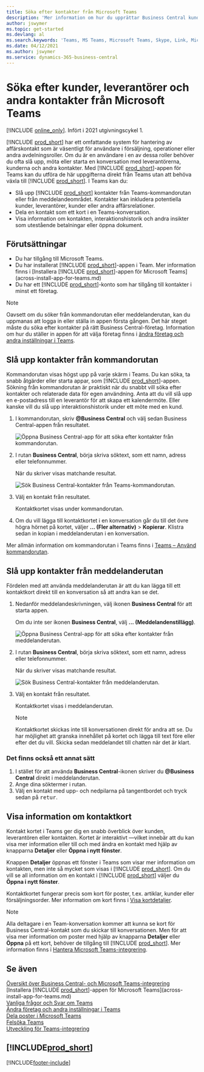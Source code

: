 ```yaml
---
title: Söka efter kontakter från Microsoft Teams
description: 'Mer information om hur du upprättar Business Central kunder, leverantörer och andra kontakter från Microsoft Teams.'
author: jswymer
ms.topic: get-started
ms.devlang: al
ms.search.keywords: 'Teams, MS Teams, Microsoft Teams, Skype, Link, Microsoft 365, contacts, search, messaging extensions'
ms.date: 04/12/2021
ms.author: jswymer
ms.service: dynamics-365-business-central
---
```


# <a name="searching-for-customers-vendors-and-other-contacts-from-microsoft-teams"></a>Söka efter kunder, leverantörer och andra kontakter från Microsoft Teams

[!INCLUDE [online_only](includes/online_only.md)]. Infört i 2021 utgivningscykel 1.

[!INCLUDE [prod_short](includes/prod_short.md)] har ett omfattande system för hantering av affärskontakt som är väsentligt för användare i försäljning, operationer eller andra avdelningsroller. Om du är en användare i en av dessa roller behöver du ofta slå upp, möta eller starta en konversation med leverantörerna, kunderna och andra kontakter. Med [!INCLUDE [prod_short](includes/prod_short.md)]-appen för Teams kan du utföra de här uppgifterna direkt från Teams utan att behöva växla till [!INCLUDE [prod_short](includes/prod_short.md)]. I Teams kan du:

- Slå upp [!INCLUDE [prod_short](includes/prod_short.md)] kontakter från Teams-kommandorutan eller från meddelandeområdet. Kontakter kan inkludera potentiella kunder, leverantörer, kunder eller andra affärsrelationer.
- Dela en kontakt som ett kort i en Teams-konversation.
- Visa information om kontakten, interaktionshistorik och andra insikter som utestående betalningar eller öppna dokument.

## <a name="prerequisites"></a>Förutsättningar

- Du har tillgång till Microsoft Teams.
- Du har installerat [!INCLUDE [prod_short](includes/prod_short.md)]-appen i Team. Mer information finns i [Installera [!INCLUDE [prod_short](includes/prod_short.md)]-appen för Microsoft Teams](across-install-app-for-teams.md)
- Du har ett [!INCLUDE [prod_short](includes/prod_short.md)]-konto som har tillgång till kontakter i minst ett företag.

> [!NOTE]
> Oavsett om du söker från kommandorutan eller meddelanderutan, kan du uppmanas att logga in eller ställa in appen första gången. Det här steget måste du söka efter kontakter på rätt Business Central-företag. Information om hur du ställer in appen för att välja företag finns i [ändra företag och andra inställningar i Teams](across-teams-settings.md).

## <a name="look-up-contacts-from-the-command-box"></a>Slå upp kontakter från kommandorutan

Kommandorutan visas högst upp på varje skärm i Teams. Du kan söka, ta snabb åtgärder eller starta appar, som [!INCLUDE [prod_short](includes/prod_short.md)]-appen. Sökning från kommandorutan är praktiskt när du snabbt vill söka efter kontakter och relaterade data för egen användning. Anta att du vill slå upp en e-postadress till en leverantör för att skapa ett kalendermöte. Eller kanske vill du slå upp interaktionshistorik under ett möte med en kund.

1. I kommandorutan, skriv **@Business Central** och välj sedan Business Central-appen från resultatet.

    ![Öppna Business Central-app för att söka efter kontakter från kommandorutan.](media/teams-contacts-command-1.png)

2. I rutan **Business Central**, börja skriva söktext, som ett namn, adress eller telefonnummer.

    När du skriver visas matchande resultat.

    ![Sök Business Central-kontakter från Teams-kommandorutan.](media/teams-contacts-command-2.png)
3. Välj en kontakt från resultatet.

    Kontaktkortet visas under kommandorutan.

4. Om du vill lägga till kontaktkortet i en konversation går du till det övre högra hörnet på kortet, väljer **... (Fler alternativ)** > **Kopierar**. Klistra sedan in kopian i meddelanderutan i en konversation.  

Mer allmän information om kommandorutan i Teams finns i [Teams – Använd kommandorutan](https://support.microsoft.com/en-us/office/use-the-command-box-13c4e429-7324-4886-b377-5dbed539193b).

## <a name="look-up-contacts-from-the-message-compose-box"></a>Slå upp kontakter från meddelanderutan

Fördelen med att använda meddelanderutan är att du kan lägga till ett kontaktkort direkt till en konversation så att andra kan se det.

1. Nedanför meddelandeskrivningen, välj ikonen **Business Central** för att starta appen.

    Om du inte ser ikonen **Business Central**, välj **... (Meddelandenstillägg)**.

    ![Öppna Business Central-app för att söka efter kontakter från meddelanderutan.](media/teams-contacts-message-box.png)

2. I rutan **Business Central**, börja skriva söktext, som ett namn, adress eller telefonnummer.

    När du skriver visas matchande resultat.

    ![Sök Business Central-kontakter från meddelanderutan.](media/teams-contacts-5.png)
3. Välj en kontakt från resultatet.

    Kontaktkortet visas i meddelanderutan.

    > [!NOTE]
    > Kontaktkortet skickas inte till konversationen direkt för andra att se. Du har möjlighet att granska innehållet på kortet och lägga till text före eller efter det du vill. Skicka sedan meddelandet till chatten när det är klart.

### <a name="heres-another-way"></a>Det finns också ett annat sätt

1. I stället för att använda **Business Central**-ikonen skriver du **@Business Central** direkt i meddelanderutan.
2. Ange dina söktermer i rutan.
3. Välj en kontakt med upp- och nedpilarna på tangentbordet och tryck sedan på <kbd>retur</kbd>.

## <a name="viewing-contact-card-details"></a>Visa information om kontaktkort

Kontakt kortet i Teams ger dig en snabb överblick över kunden, leverantören eller kontakten. Kortet är interaktivt &mdash;vilket innebär att du kan visa mer information eller till och med ändra en kontakt med hjälp av knapparna **Detaljer** eller **Öppna i nytt fönster**.

Knappen **Detaljer** öppnas ett fönster i Teams som visar mer information om kontakten, men inte så mycket som visas i [!INCLUDE [prod_short](includes/prod_short.md)]. Om du vill se all information om en kontakt i [!INCLUDE [prod_short](includes/prod_short.md)] väljer du **Öppna i nytt fönster**.

Kontaktkortet fungerar precis som kort för poster, t.ex. artiklar, kunder eller försäljningsorder. Mer information om kort finns i [Visa kortdetaljer](across-working-with-teams.md#view-card-details).

> [!NOTE]
> Alla deltagare i en Team-konversation kommer att kunna se kort för Business Central-kontakt som du skickar till konversationen. Men för att visa mer information om poster med hjälp av knapparna **Detaljer** eller **Öppna** på ett kort, behöver de tillgång till [!INCLUDE [prod_short](includes/prod_short.md)]. Mer information finns i [Hantera Microsoft Teams-integrering](admin-teams-integration.md#minimum-requirements-1).

## <a name="see-also"></a>Se även

[Översikt över Business Central- och Microsoft Teams-integrering](across-teams-overview.md)  
[Installera [!INCLUDE [prod_short](includes/prod_short.md)]-appen för Microsoft Teams](across-install-app-for-teams.md)  
[Vanliga frågor och Svar om Teams](teams-faq.md)  
[Ändra företag och andra inställningar i Teams](across-teams-settings.md)  
[Dela poster i Microsoft Teams](across-working-with-teams.md)  
[Felsöka Teams](admin-teams-troubleshooting.md)  
[Utveckling för Teams-integrering](/dynamics365/business-central/dev-itpro/developer/devenv-develop-for-teams)  

## [!INCLUDE[prod_short](includes/free_trial_md.md)]  


[!INCLUDE[footer-include](includes/footer-banner.md)]

